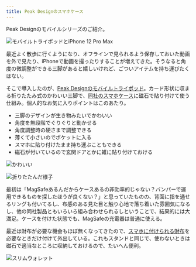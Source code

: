 ```yaml
---
title: Peak Designのスマホケース
---
```

Peak Designのモバイルシリーズのご紹介。

![](https://lh3.googleusercontent.com/docs/AG8NV2bfyPNUPPEtRXzKZfv2gGVIDCHhJ4lvgxFLxB29fsCQSzJtJYnP4Q23xGlyKNodXVDyX7M1SMdls7dMkNlzGyUnULI0_eZsmKBFMwz2Hw4OhyoL5eEzskYKEDEcHdWAa8jT9YVcyNtLGZfoQkd9H46wW7EgLT-e28GVG5I0rAqqfDebBYakzqBWQN2EEBBT9_a39WLcH7QidDopcV3RBMdyRUsG58pVHVtB7S8EcZdKjXcitLBxynmPWKAglyKM1GJLn5dsylZnyayu4-1QU8Bc48Us7lUJLebjpDPlNJEOoEZ4084xt9DfEWloX9b0QpQxVMjmOPMZf4v45xv4m8VkESQ8fJnp0qQo4Bab81W-l5mbjm6HARwtHukdMbY2zkCQCsE8NiFS_SPIoyP-uom3GrKEvyI5ebfDqgS-xctfacOfvKx58zkhptA3a4ix1ENq-zRkKQRAf49JNC3E-GwETB51sFDQv8AHUdpbuZIWepKnXLunZQQSDjJWDeV9h_TiVVOwTr4s94LrE85rPk9AAxAk1LxlA1BCcwCmVWPHhPcglqN6jL-AXfABLpgROmuaMwqIdW2wpbcWd9LcPNIkAWU031EB5mvRBci7Ug2kRqsl6X_R2fDkCBwTHSmjSTcXw0Xx4H6Sxt0jpgKbsiAujRf8fmM0zDE9rbQJCsajzrdIZJNoXV6CKy1vmFuT3tKPtdJ8oWsfas0o6f8JaZNzwvGDU4fY5mlt_vUlxDhaeWhOo0YBmcMon7LYeYWCJ0TDZhnVVoVyE-MShfW94CxW8LHkTPKKCVaedelPxWRLlFnlYSrHP8IW1LrElYf3x_D87LUBsDySVYkzPdva1mjAPaMzfzENmEW24d8kPQSo7rnxS3VG6VrHZLdKbHKl-KdxVz7csMU7HauuEvwXld1A7brgHp6jV49wNW-qjO4mlfGd-mgmtJ4whq6TU8ZnQKZCsAby_dKQ5y2kRE2X5JDSJFfLZCci11xyGRY77yEnKbdEUxUZhlLHIxgaCwCYI5C1iFrfoWPqZqqO4ClwI4x1bGNtCl0mH7wySyzpOgMQViF4XsWLsmNE2RQq9KFLqECA1QMeTMHJPELZcPw07pL2WgUW_CVo0kZupBWf3o4CHU8WVkwkk11srX6RWl3973xpdU-xZmRd6hBT4AsfoUrtoBp-FHymEntzfQUxP3H4hn3iSVOEV34xWC_990e7-WZwiL_unhs-RvQX_ILJ6xGAJ5aSAako6X3eQnb9Kr4BgQ2q "モバイルトライポッドとiPhone 12 Pro Max")

最近よく散歩に行くようになり、オフラインで見られるよう保存しておいた動画を外で見たり、iPhoneで動画を撮ったりすることが増えてきた。そうなると角度の微調整ができる三脚があると嬉しいけれど、ごついアイテムを持ち運びたくはない。

そこで導入したのが、[Peak Designのモバイルトライポッド](https://www.amazon.co.jp/dp/B09FRZPLL3)。カード形状に収まる折りたたみ式のかわいい三脚で、[同社のスマホケース](https://www.amazon.co.jp/dp/B09FP3HP7Z?)に磁石で貼り付けて使う仕組み。個人的なお気に入りポイントはこのあたり。

*   三脚のデザインが生き物みたいでかわいい
*   角度を無段階でぐりぐりと動かせる
*   角度調整時の硬さまで調整できる
*   薄くて小さいのでポケットに入る
*   スマホに貼り付けたまま持ち運ぶこともできる
*   磁石が付いているので玄関ドアとかに雑に貼り付けておける

![](https://lh3.googleusercontent.com/docs/AG8NV2YkWzxpyReRdv5kjjGqjgSqXXfyer2vciBe_MFcOKlaR2z_jap1SJ5Y-LBtfWvjjoNGeFuERB6i9fSkY6N0V7zkGG3lzTZhL6OetrOifXXmZhf0dU23aV61q-lTc2UW-igR6jvmYKBZwsbhBA0OXO91AtrmkxWdvrOkE1uSu-xKEM-oxmAPN7kAvtMpiE4SZwWoeAbPihOgDVQv7y2B_YkbumeeQ3NuoVSFRsb3JmNXVPd3tcd1ehsHOcSRf7zgeWDjmpXYe6OJnUzvbqAlLTqU8sT1YLDDmlcSArdkm5kknFJZOz9jRU12upEiLa_bBsElTqCJlvbYkG6pw0ekHJXr1eyIg4Ky0-89ec1T42pab9jmZwk6LsHnadsrOgPeQwN9lOmeE5Kju2UZw6ODoLEM4vhmqVXlB4554ue9_yqgDGonRK9MbHWryfTwvgnUtw_eHPtT395Y_XemSSRT9igMXRqjDAqU5GJSSU42jEtow3BJyAmEFycp51X4pknQBi365vDprmWKUQvKMzE6DbD6odPG_F5qOiqQzJsK_wBER3EVNYXisPy6wqDpIAftQ5Mh9LIDVVM8bBFhBaNWosGBTVwtLSZNh0Z3j_Rilngr8nzaQ219iQrc4Jn8L8Fqs0XrqDNdBi1Y1ruLIjE6dW8qolXpLpZxJNEaep9VFiCo__V-iZOKKInLmR68AJQmwNnN9ZxIOfhMEYXFakRakLtExx6TRBacQjtNdr8YEzD5ANUubkUdvRBtOfCAQXg9Z7EOwelUkyB2lyoqCXiG64F3NE6p6OZhYypIsJxK_j6GjFwYQtq8d4zXzEzmTkyPpiCDaZs-4x32qKCcb6nUXUkHH_nOsNLfLf93LNHjdE4EQebEuvA4t2zwU4mQzGg66DuCVvKgZumTbTLKrIad0pfB30UaWVBlFYQzqmk93cCroIDqDKtANqbKkTIQ0d6l6oj_Sr9R683IbApmH8vVvqLGYB2SkMbBU0QksEIX-OR_VeORZQHNh8p_uq028baourYLKXd3_eQwICSGyEoGePXEMll5FSRYr0qU9-a5qOhzcl7BhS1-ijIwyBNt6KrPewZ7K_PGfJuzq972bMImiubsCD3g4V28yNlhJkIl3I9f-cGaC7nk6I2-bZk7oR4cRvOyqgWp_M1PqUsEOQDCtXpOEpK90LY0OMahFP_UfhhZdykaFArktR_MAmVA_XFZlXXHgzZWvIFD3TJ1mx3UP2veIQCEuJyf80Yru6TdAUBe5bRW "かわいい")

![](https://lh3.googleusercontent.com/docs/AG8NV2b5wJfol-VUNTrd5tbPQNquDEU-wPrktWsRaBGqYLhUEBFx7orL26w1xMFbpRkiEAby2GenOJXbL1yBq6acmirFjVuSrjpKlvvtIOn3bn2ovYm8LGt2lXy_cp47fWyg3coqxL03unhG4_33kjWjs4QhCBDJUx9FHx5pOe-zJ0R06QFcaVgGhBgN0ndW6EK5kT3bebZZEQE9M24XEBzclxw4PrdGAfV3_BwtUmTp3fjwsnkZxgLDeQqYOqwODUbRAumIG3MKGsoZkbE4BfykbzyRTTSQGi6j4nESpiyX7RqEoPEAl50vNPvbSvjmjPCxAdsFtHAzX5wA6KQojdY25q-sOxx2wPX3VZweZR0Yp4e6PLblC9FFTPbDEPVqDFkkN66gtis70Exnk4vZezNxF4wXs7R8oWlIxwDxlJG-p881le621BrNrr47zBbwOEw-FcrwRsNsdKG3mTWV3TdJv9HzD2veQnBCFnpzIToPRx_E21Jhbu4nfJ8AgZMPpqtG4ScS4nWKj8CbTUBrVIJW48zDbtCl69EYkCahCwqfZ_hMJAtQaArqdyBbE4cA1yRO-khFwNWyCdejjWiuW-5k41WQwpVF_WcYQDXS9RciuNJOHb0NfkLwbi83xxmXXDkiwQcqsr4VXcQF3xsXEeRWAaj9ZNIXoady5W0RoEKOoh7TzWhyOCVWnL2wrWD4BIneEmhBePXA3m2ao7pUq8Or3YAcQ6Nt0ipHpsVJul0ar3ng_h5n6fxNtmlr-b_pp4S5Xvb9Hvu22X1SJaaSgGQYJ8oPchOwZur5yTAgjuGVa5mL-L0tuEOeItS_90T7er0dS3YcBRHaSxz3UQcL0GFJTuaHpiBl3voWj1v_NTY6NVMKtANBPm-RzSsgPJ_9vdO2nr_MnNDjCpVCV65gwKft3FFiZRW9lEab3iYdzMYfjEGsd_Qh6GxaHlpuT192xu1vrLJ1xVZs3DOZJ8qOpZYQ_UYt60RkMOwNZVKdEcs8bywBm-WLEPnOFFXac6MRwf9hVh0X0Rryy8Xn9urzJn8u8A_eAnfwIPmgS3cp1OwiVWxXYHg8iaQ_KJEZwr53Axk6zYUXOWFyIdiZ9plycQttL6rXUbwvbXPSWzsgY9j4HlQV8Y9MfldKsI8Rqi4smoTRF6OHESxEHO36iDa4JSn1CEXIVt4TFUZjAUNt_d64z3_h-uUQeb-SUVwZADnKOBD6vZRDt2mFA0_Arx9nl3UCW2DJn023MVELwAeJZVIVyficKVog "折りたたんだ様子")

最初は「MagSafeあるんだからケースあるの非効率的じゃない？バンパーで運用できるものを探したほうが良くない？」と思っていたものの、背面に指を通せるリングも付いてるし、布感のある見た目と触り心地で落ち着いた雰囲気になるし、他の同社製品ともいろいろ組み合わせられるしということで、結果的には大満足。ケースを付けた状態でも、MagSafeの充電器は普通に使える。

最近は財布が必要な機会もほぼ無くなってきたので、[スマホに付けられる財布](https://www.amazon.co.jp/dp/B09FSGW671)を必要なときだけ付けて外出している。これもスタンドと同じで、使わないときは磁石で適当なところに収納しておけるので、たいへん便利。

![](https://lh3.googleusercontent.com/docs/AG8NV2YbaWLyFMeEjmohH-7SmuerafR83D36nExy7HDcMyrfbwN0eq322_pR2bXjlVPVo4grza_A8gPFO6WRK7IO-z4JtYGDS-948-PoNE9SxdDdn6CjFfNnYkZo5aS9SyY8HTzEIbhhVtI_dnn1F1jqHJIU77HilmpJKqw-eSmFJdf5tLOCbzqfDLg6MA46sfg_OFnk2uZz2WHCR3dL2IwEespi9mY7mBvHLLbOQwuJCcKnzuIPuiqmFs3ZPQma_5xsvzpwkJV42D43y9z0cYnMvB2YbX17HxFyTnJGol_G_T_f_Uc3opH0NNdy5KLS8Hnh0OTSN2kYPa7uLkIrQRO_n5nBa7UojgbxE9NudgCyyvyNKe-crUiA7SY6Lid60AAK2IsHuiIvX9B9SBuRO0wxpIiJAAt_K3aVVQcAF-H02eqtmxxrSCiXifuMzEAjrHYLxMMCvE6l1ChFPiR0k89TScYK1U-gwnuermK9DrrmeXQCqq7unh0z4WayKYz7bS_JU-vKubddb9BU1zsKwchXOhbpuBY9Wfi9ZGyY69Awz8H3B73HDJmHSnOx8_bCbbXwLtBWTrLHZ-vc_tdhsptQHQspgY411FzIheti1kD-M0nRVr0t_7jsfldhg7HOeuhkmD7ep8EhGyvnUrtzas6jFzVEdcHLuePInZUaKyqRNkYjWLpJduAuZ-wpeFITbnTN7VECoWTRpOst44YprwDJA0-4ZHcmaQigm52CGMvey1jKU6XEgcRXDNscUQs6YJDep8e721QhArK06Ezg24KAY-Wx6ccCrCoO6g72t0VOocvjniC0OvpUMtMtsEs9tnwcDUESSad9pFTicp3TE4E1u6x4DNSX5cFwH6iIiRK6kmRJqED1n6F3WHhY3_pNm6o0_C7ccfJHXRmyURO7HH6lqUvvBiBe7J4waef1JclhnZ-pkeH3poYsLEnCGxtvQx5PMatQqq7dvNn92fmsogPJqegU9aC8-9hnS3Fbol-1-2otzRD9JaOCJbyytIqtrudJ6cKQMpp_I_RkY5gUQsXPBnn18fQQM65mBKfgkTL0zhlPBdMhEyoqLY2DjprPYSE4wU4AwMAY3M0ahi4tDUuipnrWWcf8IUPY7F1Kzs_2zYdbUIxsvwCAjcYIm8F4x3OqJNSu9pHzoMtDF79oWiqIsHuD4Oj9SvPW83TEXrOf1mnKGRBMed6pvuaeHDe5C6q0PltVaD0tPdesFd1x653s0iWrk3y3uWN5avRpFhoi7sxZ2ihZ "スリムウォレット")
